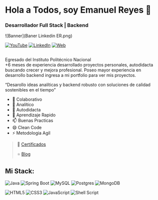 #  Hola a Todos, soy Emanuel Reyes 👋
### Desarrollador Full Stack | Backend

![Banner](Baner Linkedin ER.png)

[![YouTube](https://img.shields.io/badge/Youtube-FF0000?style=for-the-badge&logo=youtube)]()
[![LinkedIn](https://img.shields.io/badge/LinkedIn-0077B5?style=for-the-badge&logo=linkedin)]()
[![Web](https://img.shields.io/badge/Portfolio-14a1f0?style=for-the-badge&logo=dev.to)]()

## 

Egresado del Instituto Politécnico Nacional <br> 
<span>+6</span> meses de experiencia desarrollado proyectos personales, autodidacta buscando crecer y mejora profesional. Poseo mayor experiencia en desarrollo backend ingresa a mi portfolio para ver mis proyectos. 

“Desarollo ideas analíticas y backend robusto con soluciones de calidad sostenibles en el tiempo”

- 👋 Colaborativo
- 👀 Analítico
- 🌱 Autodidacta
- 💞️ Aprendizaje Rapido
- 📫 Buenas Practicas
- 😄 Clean Code
- ⚡ Metodologia Agil

> 👥 [Certificados]() 
> 
> ⭐️ [Blog]()

## Mi Stack:

![Java](https://img.shields.io/badge/java-%23ED8B00.svg?style=for-the-badge&logo=openjdk&logoColor=white)
![Spring Boot](https://img.shields.io/badge/spring-%236DB33F.svg?style=for-the-badge&logo=spring&logoColor=white)
![MySQL](https://img.shields.io/badge/mysql-%2300f.svg?style=for-the-badge&logo=mysql&logoColor=white)
![Postgres](https://img.shields.io/badge/postgres-%23316192.svg?style=for-the-badge&logo=postgresql&logoColor=white)
![MongoDB](https://img.shields.io/badge/MongoDB-%234ea94b.svg?style=for-the-badge&logo=mongodb&logoColor=white)

![HTML5](https://img.shields.io/badge/html5-%23E34F26.svg?style=for-the-badge&logo=html5&logoColor=white)
![CSS3](https://img.shields.io/badge/css3-%231572B6.svg?style=for-the-badge&logo=css3&logoColor=white)
![JavaScript](https://img.shields.io/badge/javascript-%23323330.svg?style=for-the-badge&logo=javascript&logoColor=%23F7DF1E)
![Shell Script](https://img.shields.io/badge/shell_script-%23121011.svg?style=for-the-badge&logo=gnu-bash&logoColor=white)
<!---
EmanuelRFDev/EmanuelRFDev is a ✨ special ✨ repository because its `README.md` (this file) appears on your GitHub profile.
You can click the Preview link to take a look at your changes.
--->
